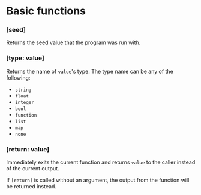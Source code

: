 # Basic functions

### [seed]

Returns the seed value that the program was run with.

### [type: value]

Returns the name of `value`'s type. The type name can be any of the following:

* `string`
* `float`
* `integer`
* `bool`
* `function`
* `list`
* `map`
* `none`

### [return: value]

Immediately exits the current function and returns `value` to the caller instead of the current output.

If `[return]` is called without an argument, the output from the function will be returned instead.